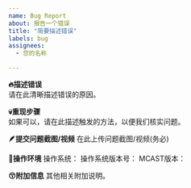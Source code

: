 ```yaml
---
name: Bug Report
about: 报告一个错误
title: "简要描述错误"
labels: bug
assignees: 
  - 您的名称

---
```


**🔥描述错误**  
请在此清晰描述错误的原因。

**💀重现步骤**  
如果可以，请在此描述触发的方法，以便我们核实问题。

**🪶提交问题截图/视频**
在此上传问题截图/视频(务必)

**👀操作环境**
操作系统：
操作系统版本号：
MCAST版本：

**😚附加信息**
其他相关附加说明。

